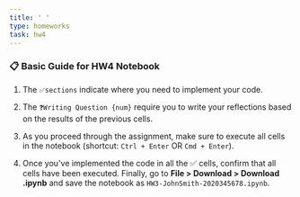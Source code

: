 ```yaml
---
title: ' '
type: homeworks
task: hw4
---
```


### 📋 Basic Guide for HW4 Notebook

1. The `✅sections` indicate where you need to implement your code.

2. The `❓Writing Question {num}` require you to write your reflections based on the results of the previous cells.

3. As you proceed through the assignment, make sure to execute all cells in the notebook (shortcut: `Ctrl + Enter` OR `Cmd + Enter`).

4. Once you've implemented the code in all the ✅ cells, confirm that all cells have been executed. Finally, go to **File > Download > Download .ipynb** and save the notebook as `HW3-JohnSmith-2020345678.ipynb`.